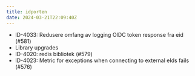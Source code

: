 ```yaml
---
title: idporten
date: 2024-03-21T22:09:40Z
---
```

- ID-4033: Redusere omfang av logging OIDC token response fra eid (#581)
- Library upgrades
- ID-4020: redis bibliotek (#579)
- ID-4023: Metric for exceptions when connecting to external eIds fails (#576)

